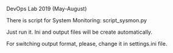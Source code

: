 DevOps Lab 2019 (May-August)

There is script for System Monitoring:
script_sysmon.py

Just run it. Ini and output files will be create automatically.

For switching output format, please, change it in settings.ini file.